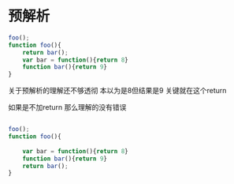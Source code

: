 # 预解析

``` javascript
foo();
function foo(){
	return bar();
	var bar = function(){return 8}
	function bar(){return 9}
}
```
关于预解析的理解还不够透彻 本以为是8但结果是9 关键就在这个return

如果是不加return 那么理解的没有错误

``` javascript

foo();
function foo(){
	
	var bar = function(){return 8}
	function bar(){return 9}
	return bar();
}

```